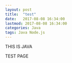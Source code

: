 ```yaml
---
layout: post
title:  "test"
date:   2017-08-08 16:34:00
lastmod: 2017-08-08 16:34:00
categories: Java
tags: Java Node.js
---
```


THIS IS JAVA

TEST PAGE
